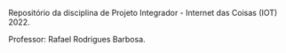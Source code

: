 Repositório da disciplina de Projeto Integrador - Internet das Coisas (IOT) 2022.

Professor: Rafael Rodrigues Barbosa.